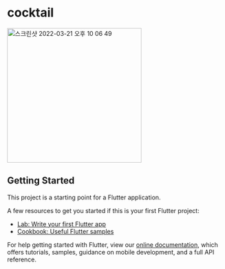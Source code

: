 # cocktail

<img width="312" alt="스크린샷 2022-03-21 오후 10 06 49" src="https://user-images.githubusercontent.com/71820026/159267446-689978ae-b45a-45ca-b63a-167aadb23ad4.png">

## Getting Started

This project is a starting point for a Flutter application.

A few resources to get you started if this is your first Flutter project:

- [Lab: Write your first Flutter app](https://flutter.dev/docs/get-started/codelab)
- [Cookbook: Useful Flutter samples](https://flutter.dev/docs/cookbook)

For help getting started with Flutter, view our
[online documentation](https://flutter.dev/docs), which offers tutorials,
samples, guidance on mobile development, and a full API reference.
